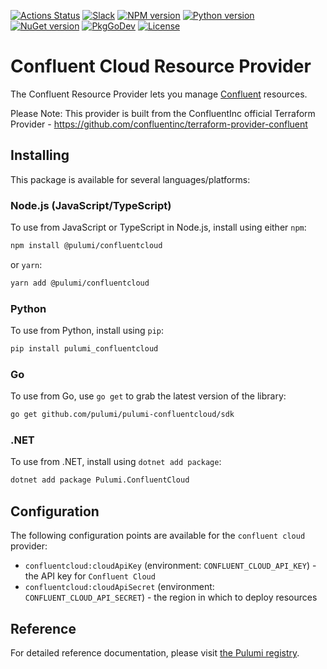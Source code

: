 [![Actions Status](https://github.com/pulumi/pulumi-confluentcloud/workflows/master/badge.svg)](https://github.com/pulumi/pulumi-confluentcloud/actions)
[![Slack](http://www.pulumi.com/images/docs/badges/slack.svg)](https://slack.pulumi.com)
[![NPM version](https://badge.fury.io/js/%40pulumi%2Fconfluentcloud.svg)](https://www.npmjs.com/package/@pulumi/confluentcloud)
[![Python version](https://badge.fury.io/py/pulumi-confluentcloud.svg)](https://pypi.org/project/pulumi-confluentcloud)
[![NuGet version](https://badge.fury.io/nu/pulumi.confluentcloud.svg)](https://badge.fury.io/nu/pulumi.confluentcloud)
[![PkgGoDev](https://pkg.go.dev/badge/github.com/pulumi/pulumi-confluentcloud/sdk/go)](https://pkg.go.dev/github.com/pulumi/pulumi-confluentcloud/sdk/go)
[![License](https://img.shields.io/npm/l/%40pulumi%2Fpulumi.svg)](https://github.com/pulumi/pulumi-confluentcloud/blob/master/LICENSE)

# Confluent Cloud Resource Provider

The Confluent Resource Provider lets you manage [Confluent](https://confluent.cloud/) resources.

Please Note:
This provider is built from the ConfluentInc official Terraform Provider - https://github.com/confluentinc/terraform-provider-confluent

## Installing

This package is available for several languages/platforms:

### Node.js (JavaScript/TypeScript)

To use from JavaScript or TypeScript in Node.js, install using either `npm`:

```bash
npm install @pulumi/confluentcloud
```

or `yarn`:

```bash
yarn add @pulumi/confluentcloud
```

### Python

To use from Python, install using `pip`:

```bash
pip install pulumi_confluentcloud
```

### Go

To use from Go, use `go get` to grab the latest version of the library:

```bash
go get github.com/pulumi/pulumi-confluentcloud/sdk
```

### .NET

To use from .NET, install using `dotnet add package`:

```bash
dotnet add package Pulumi.ConfluentCloud
```

## Configuration

The following configuration points are available for the `confluent cloud` provider:

- `confluentcloud:cloudApiKey` (environment: `CONFLUENT_CLOUD_API_KEY`) - the API key for `Confluent Cloud`
- `confluentcloud:cloudApiSecret` (environment: `CONFLUENT_CLOUD_API_SECRET`) - the region in which to deploy resources

## Reference

For detailed reference documentation, please visit [the Pulumi registry](https://www.pulumi.com/registry/packages/confluentcloud/api-docs/).
